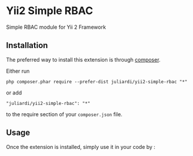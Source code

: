 Yii2 Simple RBAC
================
Simple RBAC module for Yii 2 Framework

Installation
------------

The preferred way to install this extension is through [composer](http://getcomposer.org/download/).

Either run

```
php composer.phar require --prefer-dist juliardi/yii2-simple-rbac "*"
```

or add

```
"juliardi/yii2-simple-rbac": "*"
```

to the require section of your `composer.json` file.


Usage
-----

Once the extension is installed, simply use it in your code by  :

```php

```

